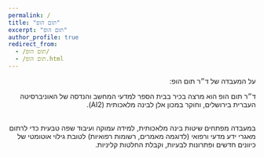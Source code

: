 ```yaml
---
permalink: /
title: "תום הופ"
excerpt: "תום הופ"
author_profile: true
redirect_from: 
  - /תום הופ/
  - /תום הופ.html
---
```

<div dir="rtl">
על המעבדה של ד״ר תום הופ:

ד״ר תום הופ הוא מרצה בכיר בבית הספר למדעי המחשב והנדסה של האוניברסיטה העברית בירושלים, וחוקר במכון אלן לבינה מלאכותית (AI2).

  <br>
  במעבדה מפתחים שיטות בינה מלאכותית, למידה עמוקה ועיבוד שפה טבעית כדי לרתום מאגרי ידע מדעי ורפואי (לדוגמה מאמרים, רשומות רפואיות) לטובת גילוי אוטומטי של כיוונים חדשים ופתרונות לבעיות, וקבלת החלטות קליניות.
 
</div>
